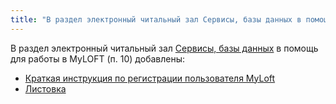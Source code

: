 ```yaml
---
title: "В раздел электронный читальный зал Сервисы, базы данных в помощь для..."
---
```

В раздел электронный читальный зал [Сервисы, базы данных](/libweb/resbnc/#a2) в помощь для работы в MyLOFT (п. 10) добавлены:

* [Краткая инструкция по регистрации пользователя MyLoft](<http://chglib.icp.ac.ru/more/MyLoft_Краткая инструкция_14.02.2025.pdf>)
* [Листовка](http://chglib.icp.ac.ru/more/MyLoft__pdf_13.02.2025.pdf)
